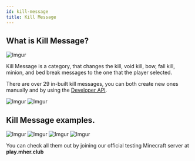 ```yaml
---
id: kill-message
title: Kill Message
---
```


## What is Kill Message?

![Imgur](https://imgur.com/EiNWURx.png)

Kill Message is a category, that changes the kill, void kill, bow, fall kill, minion, and bed break messages to the one that the player selected.

There are over 29 in-built kill messages, you can both create new ones manually and by using the [Developer API](/cosmetics/developer-api/getting-started).

![Imgur](https://imgur.com/HRD7fuU.png)
![Imgur](https://imgur.com/kyPJf4C.png)

## Kill Message examples.

![Imgur](https://imgur.com/elTRztN.png)
![Imgur](https://imgur.com/QwnNTn9.png)
![Imgur](https://imgur.com/KEMxVsA.png)
![Imgur](https://imgur.com/CeHnfrE.png)<br/>

You can check all them out by joining our official testing Minecraft server at **play.mher.club**